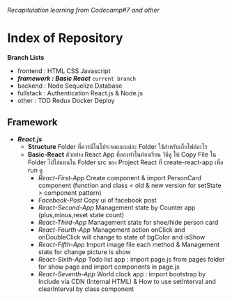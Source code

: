 _Recapitulation learning from Codecamp#7 and other_

# Index of Repository

**Branch Lists**

- frontend : HTML CSS Javascript
- **_framework : Basic React_** `current branch`
- backend : Node Sequelize Database
- fullstack : Authentication React.js & Node.js
- other : TDD Redux Docker Deploy

## Framework

- **_React.js_**
  - **Structure**
    Folder ที่ควรมีในโปรเจคและแต่ละ Folder ใช้สำหรับเก็บไฟล์อะไร
  - **Basic-React**
    ตัวอย่าง React App ที่ลองทำในห้องเรียน วิธีดู ให้ Copy File ใน Folder ไปใส่แทนใน Folder src ของ Project React ที่ create-react-app เพื่อ run ดู
    - _React-First-App_
      Create component & import PersonCard component (function and class < old & new version for setState > component pattern)
    - _Facebook-Post_
      Copy ui of facebook post
    - _React-Second-App_
      Management state by Counter app (plus,minus,reset state count)
    - _React-Third-App_
      Management state for shoe/hide person card
    - _React-Fourth-App_
      Management action onClick and onDoubleClick will change to state of bgColor and isShow
    - _React-Fifth-App_
      Import image file each method & Management state for change picture is show
    - _React-Sixth-App_
      Todo list app : import page.js from pages folder for show page and import components in page.js
    - _React-Seventh-App_
      World clock app : import bootstrap by Include via CDN (Internal HTML) & How to use setInterval and clearInterval by class component

<!-- - **_Angular.js_**
- **_Vue.js_** -->
